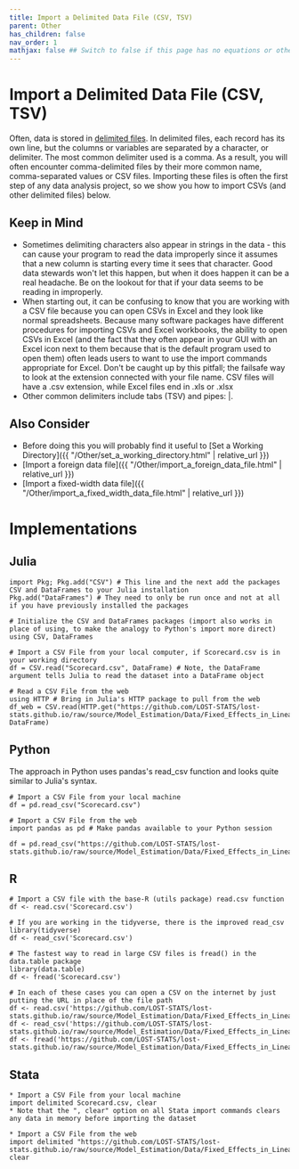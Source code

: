 ```yaml
---
title: Import a Delimited Data File (CSV, TSV)
parent: Other
has_children: false
nav_order: 1
mathjax: false ## Switch to false if this page has no equations or other math rendering.
---
```


# Import a Delimited Data File (CSV, TSV)

Often, data is stored in [delimited files](https://en.wikipedia.org/wiki/Delimiter-separated_values). In delimited files, each record has its own line, but the columns or variables are separated by a character, or delimiter. The most common delimiter used is a comma. As a result, you will often encounter comma-delimited files by their more common name, comma-separated values or CSV files. Importing these files is often the first step of any data analysis project, so we show you how to import CSVs (and other delimited files) below. 

## Keep in Mind

- Sometimes delimiting characters also appear in strings in the data - this can cause your program to read the data improperly since it assumes that a new column is starting every time it sees that character. Good data stewards won't let this happen, but when it does happen it can be a real headache. Be on the lookout for that if your data seems to be reading in improperly. 
- When starting out, it can be confusing to know that you are working with a CSV file because you can open CSVs in Excel and they look like normal spreadsheets. Because many software packages have different procedures for importing CSVs and Excel workbooks, the ability to open CSVs in Excel (and the fact that they often appear in your GUI with an Excel icon next to them because that is the default program used to open them) often leads users to want to use the import commands appropriate for Excel. Don't be caught up by this pitfall; the failsafe way to look at the extension connected with your file name. CSV files will have a .csv extension, while Excel files end in .xls or .xlsx
- Other common delimiters include tabs (TSV) and pipes: \|. 

## Also Consider

- Before doing this you will probably find it useful to [Set a Working Directory]({{ "/Other/set_a_working_directory.html" | relative_url }})
- [Import a foreign data file]({{ "/Other/import_a_foreign_data_file.html" | relative_url }})
- [Import a fixed-width data file]({{ "/Other/import_a_fixed_width_data_file.html" | relative_url }})

# Implementations

## Julia

```julia?skip=true&skipReason=local_file
import Pkg; Pkg.add("CSV") # This line and the next add the packages CSV and DataFrames to your Julia installation
Pkg.add("DataFrames") # They need to only be run once and not at all if you have previously installed the packages

# Initialize the CSV and DataFrames packages (import also works in place of using, to make the analogy to Python's import more direct)
using CSV, DataFrames

# Import a CSV File from your local computer, if Scorecard.csv is in your working directory
df = CSV.read("Scorecard.csv", DataFrame) # Note, the DataFrame argument tells Julia to read the dataset into a DataFrame object

# Read a CSV File from the web 
using HTTP # Bring in Julia's HTTP package to pull from the web
df_web = CSV.read(HTTP.get("https://github.com/LOST-STATS/lost-stats.github.io/raw/source/Model_Estimation/Data/Fixed_Effects_in_Linear_Regression/Scorecard.csv").body, DataFrame)
```

## Python

The approach in Python uses pandas's read_csv function and looks quite similar to Julia's syntax. 

```python?skip=true&skipReason=local_file
# Import a CSV File from your local machine
df = pd.read_csv("Scorecard.csv")

# Import a CSV File from the web 
import pandas as pd # Make pandas available to your Python session 

df = pd.read_csv("https://github.com/LOST-STATS/lost-stats.github.io/raw/source/Model_Estimation/Data/Fixed_Effects_in_Linear_Regression/Scorecard.csv")
```

## R

```r?skip=true&skipReason=local_file
# Import a CSV file with the base-R (utils package) read.csv function
df <- read.csv('Scorecard.csv')

# If you are working in the tidyverse, there is the improved read_csv
library(tidyverse)
df <- read_csv('Scorecard.csv')

# The fastest way to read in large CSV files is fread() in the data.table package
library(data.table)
df <- fread('Scorecard.csv')

# In each of these cases you can open a CSV on the internet by just putting the URL in place of the file path
df <- read.csv('https://github.com/LOST-STATS/lost-stats.github.io/raw/source/Model_Estimation/Data/Fixed_Effects_in_Linear_Regression/Scorecard.csv')
df <- read_csv('https://github.com/LOST-STATS/lost-stats.github.io/raw/source/Model_Estimation/Data/Fixed_Effects_in_Linear_Regression/Scorecard.csv')
df <- fread('https://github.com/LOST-STATS/lost-stats.github.io/raw/source/Model_Estimation/Data/Fixed_Effects_in_Linear_Regression/Scorecard.csv')
```


## Stata

```stata?skip=true&skipReason=local_file
* Import a CSV File from your local machine
import delimited Scorecard.csv, clear 
* Note that the ", clear" option on all Stata import commands clears any data in memory before importing the dataset

* Import a CSV File from the web 
import delimited "https://github.com/LOST-STATS/lost-stats.github.io/raw/source/Model_Estimation/Data/Fixed_Effects_in_Linear_Regression/Scorecard.csv", clear 
```
